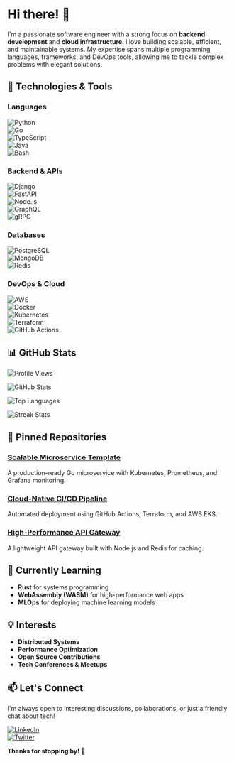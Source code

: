 # Hi there! 👋  

I'm a passionate software engineer with a strong focus on **backend development** and **cloud infrastructure**. I love building scalable, efficient, and maintainable systems. My expertise spans multiple programming languages, frameworks, and DevOps tools, allowing me to tackle complex problems with elegant solutions.  

## 🔧 Technologies & Tools  

### **Languages**  
![Python](https://img.shields.io/badge/-Python-3776AB?logo=python&logoColor=white)  
![Go](https://img.shields.io/badge/-Go-00ADD8?logo=go&logoColor=white)  
![TypeScript](https://img.shields.io/badge/-TypeScript-3178C6?logo=typescript&logoColor=white)  
![Java](https://img.shields.io/badge/-Java-007396?logo=java&logoColor=white)  
![Bash](https://img.shields.io/badge/-Bash-4EAA25?logo=gnu-bash&logoColor=white)  

### **Backend & APIs**  
![Django](https://img.shields.io/badge/-Django-092E20?logo=django&logoColor=white)  
![FastAPI](https://img.shields.io/badge/-FastAPI-009688?logo=fastapi&logoColor=white)  
![Node.js](https://img.shields.io/badge/-Node.js-339933?logo=node.js&logoColor=white)  
![GraphQL](https://img.shields.io/badge/-GraphQL-E10098?logo=graphql&logoColor=white)  
![gRPC](https://img.shields.io/badge/-gRPC-4285F4?logo=google-cloud&logoColor=white)  

### **Databases**  
![PostgreSQL](https://img.shields.io/badge/-PostgreSQL-4169E1?logo=postgresql&logoColor=white)  
![MongoDB](https://img.shields.io/badge/-MongoDB-47A248?logo=mongodb&logoColor=white)  
![Redis](https://img.shields.io/badge/-Redis-DC382D?logo=redis&logoColor=white)  

### **DevOps & Cloud**  
![AWS](https://img.shields.io/badge/-AWS-232F3E?logo=amazon-aws&logoColor=white)  
![Docker](https://img.shields.io/badge/-Docker-2496ED?logo=docker&logoColor=white)  
![Kubernetes](https://img.shields.io/badge/-Kubernetes-326CE5?logo=kubernetes&logoColor=white)  
![Terraform](https://img.shields.io/badge/-Terraform-623CE4?logo=terraform&logoColor=white)  
![GitHub Actions](https://img.shields.io/badge/-GitHub_Actions-2088FF?logo=github-actions&logoColor=white)  

## 📊 GitHub Stats  

![Profile Views](https://komarev.com/ghpvc/?username=gudmunduratlason849&color=blue)  

![GitHub Stats](https://github-readme-stats.vercel.app/api?username=gudmunduratlason849&show_icons=true&theme=radical&hide_title=true)  

![Top Languages](https://github-readme-stats.vercel.app/api/top-langs/?username=gudmunduratlason849&layout=compact&theme=radical)  

![Streak Stats](https://github-readme-streak-stats.herokuapp.com/?user=gudmunduratlason849&theme=radical)  

## 🚀 Pinned Repositories  

### [Scalable Microservice Template](https://github.com/gudmunduratlason849/scalable-microservice-template)  
A production-ready Go microservice with Kubernetes, Prometheus, and Grafana monitoring.  

### [Cloud-Native CI/CD Pipeline](https://github.com/gudmunduratlason849/cloud-native-cicd)  
Automated deployment using GitHub Actions, Terraform, and AWS EKS.  

### [High-Performance API Gateway](https://github.com/gudmunduratlason849/api-gateway)  
A lightweight API gateway built with Node.js and Redis for caching.  

## 🌱 Currently Learning  
- **Rust** for systems programming  
- **WebAssembly (WASM)** for high-performance web apps  
- **MLOps** for deploying machine learning models  

## 💡 Interests  
- **Distributed Systems**  
- **Performance Optimization**  
- **Open Source Contributions**  
- **Tech Conferences & Meetups**  

## 📫 Let's Connect  
I'm always open to interesting discussions, collaborations, or just a friendly chat about tech!  

[![LinkedIn](https://img.shields.io/badge/-LinkedIn-0A66C2?logo=linkedin&logoColor=white)](https://linkedin.com/in/yourprofile)  
[![Twitter](https://img.shields.io/badge/-Twitter-1DA1F2?logo=twitter&logoColor=white)](https://twitter.com/yourhandle)  

**Thanks for stopping by!** 🚀
